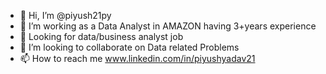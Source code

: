 - 👋 Hi, I’m @piyush21py
- 👀 I’m working as a  Data Analyst in AMAZON having 3+years experience
- 🌱 Looking for data/business analyst job
- 💞️ I’m looking to collaborate on Data related Problems
- 📫 How to reach me www.linkedin.com/in/piyushyadav21


